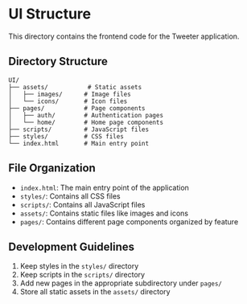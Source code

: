 # UI Structure

This directory contains the frontend code for the Tweeter application.

## Directory Structure

```
UI/
├── assets/           # Static assets
│   ├── images/      # Image files
│   └── icons/       # Icon files
├── pages/           # Page components
│   ├── auth/        # Authentication pages
│   └── home/        # Home page components
├── scripts/         # JavaScript files
├── styles/          # CSS files
└── index.html       # Main entry point
```

## File Organization

- `index.html`: The main entry point of the application
- `styles/`: Contains all CSS files
- `scripts/`: Contains all JavaScript files
- `assets/`: Contains static files like images and icons
- `pages/`: Contains different page components organized by feature

## Development Guidelines

1. Keep styles in the `styles/` directory
2. Keep scripts in the `scripts/` directory
3. Add new pages in the appropriate subdirectory under `pages/`
4. Store all static assets in the `assets/` directory 